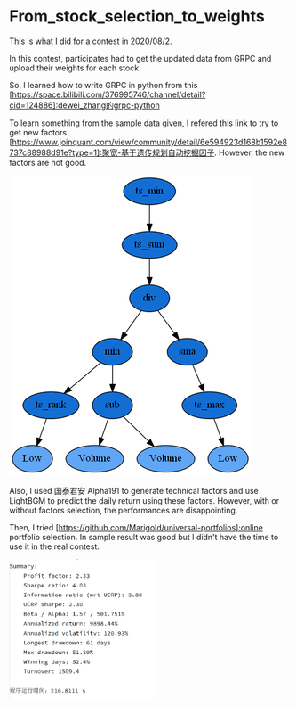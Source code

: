 # From_stock_selection_to_weights

This is what I did for a contest in 2020/08/2. 

In this contest, participates had to get the updated data from GRPC and upload their weights for each stock.

So, I learned how to write GRPC in python from this [https://space.bilibili.com/376995746/channel/detail?cid=124886]:dewei_zhang的grpc-python

To learn something from the sample data given, I refered this link to try to get new factors [https://www.joinquant.com/view/community/detail/6e594923d168b1592e8737c88988d91e?type=1]:聚宽-基于遗传规划自动挖掘因子. However, the new factors are not good.

![A example factor](https://github.com/JennyCCDD/From_stock_selection_to_weights/blob/master/to-show/6.png)

Also, I used 国泰君安 Alpha191 to generate technical factors and use LightBGM to predict the daily return using these factors. However, with or without factors selection, the performances are disappointing. 

Then, I tried [https://github.com/Marigold/universal-portfolios]:online portfolio selection. In sample result was good but I didn't have the time to use it in the real contest.

<img src="https://github.com/JennyCCDD/From_stock_selection_to_weights/blob/master/to-show/result.png" style="zoom:33%;" />
